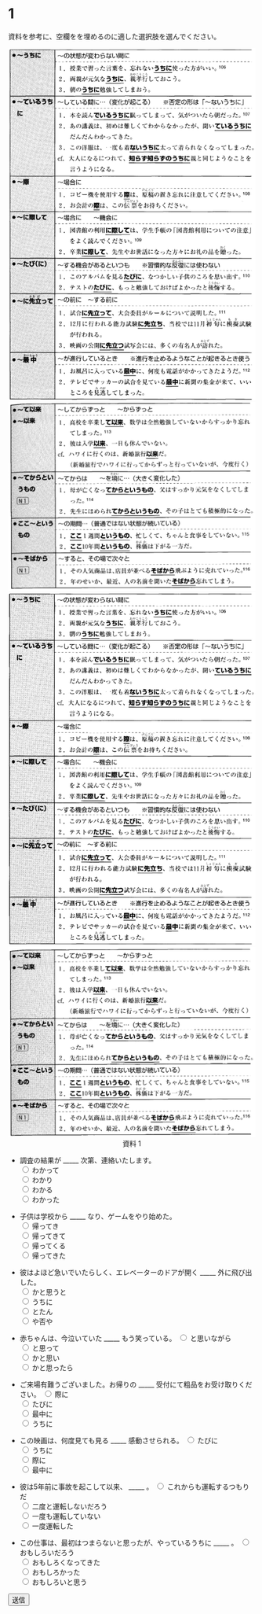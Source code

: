 
# 1

資料を参考に、空欄をを埋めるのに適した選択肢を選んでください。

<img src="imgs/12_1.png" />
<img src="imgs/12_2.png" />
<img src="imgs/13_1.png" />
<img src="imgs/13_2.png" />
<div align="center">資料 1</div>

- 調査の結果が _____ 次第、連絡いたします。  
<input type="radio" name="2" value="1"> わかって  
<input type="radio" name="2" value="2"> わかり  
<input type="radio" name="2" value="3"> わかる  
<input type="radio" name="2" value="4"> わかった  

- 子供は学校から _____  なり、ゲームをやり始めた。   
<input type="radio" name="4" value="1"> 帰ってき  
<input type="radio" name="4" value="2"> 帰ってきて  
<input type="radio" name="4" value="3"> 帰ってくる  
<input type="radio" name="4" value="4"> 帰ってきた  

- 彼はよほど急いでいたらしく、エレベーターのドアが開く _____ 外に飛び出した。   
<input type="radio" name="5" value="1"> かと思うと  
<input type="radio" name="5" value="2"> うちに  
<input type="radio" name="5" value="3"> とたん  
<input type="radio" name="5" value="4"> や否や  

- 赤ちゃんは、今泣いていた _____  もう笑っている。
<input type="radio" name="11" value="1"> と思いながら  
<input type="radio" name="11" value="2"> と思って  
<input type="radio" name="11" value="3"> かと思い  
<input type="radio" name="11" value="4"> かと思ったら  


- ご来場有難うございました。お帰りの _____  受付にて粗品をお受け取りください。
<input type="radio" name="10" value="1"> 際に  
<input type="radio" name="10" value="2"> たびに  
<input type="radio" name="10" value="3"> 最中に  
<input type="radio" name="10" value="4"> うちに  

- この映画は、何度見ても見る _____  感動させられる。
<input type="radio" name="12" value="1"> たびに  
<input type="radio" name="12" value="2"> うちに  
<input type="radio" name="12" value="3"> 際に  
<input type="radio" name="12" value="4"> 最中に  

- 彼は5年前に事故を起こして以来、 _____ 。
<input type="radio" name="13" value="1"> これからも運転するつもりだ  
<input type="radio" name="13" value="2"> 二度と運転しないだろう  
<input type="radio" name="13" value="3"> 一度も運転していない  
<input type="radio" name="13" value="4"> 一度運転した  

- この仕事は、最初はつまらないと思ったが、やっているうちに _____  。
<input type="radio" name="13" value="1"> おもしろいだろう  
<input type="radio" name="13" value="2"> おもしろくなってきた  
<input type="radio" name="13" value="3"> おもしろかった  
<input type="radio" name="13" value="4"> おもしろいと思う  




<button type="button" onclick="location.href='./2'">送信</button>
